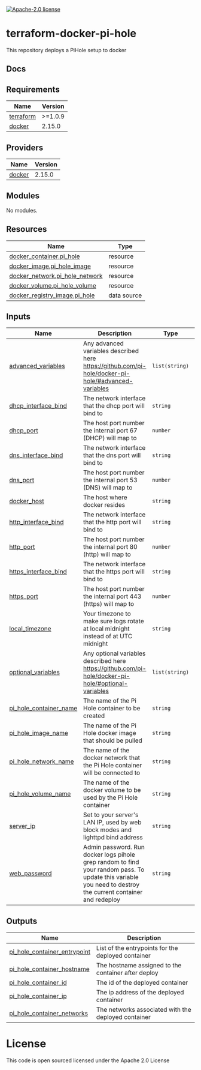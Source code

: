 [![Apache-2.0 license](http://img.shields.io/badge/license-Apache-brightgreen.svg)](http://www.apache.org/licenses/LICENSE-2.0.html)

terraform-docker-pi-hole
========================

This repository deploys a PiHole setup to docker

## Docs
<!-- BEGINNING OF PRE-COMMIT-TERRAFORM DOCS HOOK -->
## Requirements

| Name | Version |
|------|---------|
| <a name="requirement_terraform"></a> [terraform](#requirement\_terraform) | >=1.0.9 |
| <a name="requirement_docker"></a> [docker](#requirement\_docker) | 2.15.0 |

## Providers

| Name | Version |
|------|---------|
| <a name="provider_docker"></a> [docker](#provider\_docker) | 2.15.0 |

## Modules

No modules.

## Resources

| Name | Type |
|------|------|
| [docker_container.pi_hole](https://registry.terraform.io/providers/kreuzwerker/docker/2.15.0/docs/resources/container) | resource |
| [docker_image.pi_hole_image](https://registry.terraform.io/providers/kreuzwerker/docker/2.15.0/docs/resources/image) | resource |
| [docker_network.pi_hole_network](https://registry.terraform.io/providers/kreuzwerker/docker/2.15.0/docs/resources/network) | resource |
| [docker_volume.pi_hole_volume](https://registry.terraform.io/providers/kreuzwerker/docker/2.15.0/docs/resources/volume) | resource |
| [docker_registry_image.pi_hole](https://registry.terraform.io/providers/kreuzwerker/docker/2.15.0/docs/data-sources/registry_image) | data source |

## Inputs

| Name | Description | Type | Default | Required |
|------|-------------|------|---------|:--------:|
| <a name="input_advanced_variables"></a> [advanced\_variables](#input\_advanced\_variables) | Any advanced variables described here https://github.com/pi-hole/docker-pi-hole/#advanced-variables | `list(string)` | n/a | yes |
| <a name="input_dhcp_interface_bind"></a> [dhcp\_interface\_bind](#input\_dhcp\_interface\_bind) | The network interface that the dhcp port will bind to | `string` | `"0.0.0.0"` | no |
| <a name="input_dhcp_port"></a> [dhcp\_port](#input\_dhcp\_port) | The host port number the internal port 67 (DHCP) will map to | `number` | `67` | no |
| <a name="input_dns_interface_bind"></a> [dns\_interface\_bind](#input\_dns\_interface\_bind) | The network interface that the dns port will bind to | `string` | `"0.0.0.0"` | no |
| <a name="input_dns_port"></a> [dns\_port](#input\_dns\_port) | The host port number the internal port 53 (DNS) will map to | `number` | `53` | no |
| <a name="input_docker_host"></a> [docker\_host](#input\_docker\_host) | The host where docker resides | `string` | n/a | yes |
| <a name="input_http_interface_bind"></a> [http\_interface\_bind](#input\_http\_interface\_bind) | The network interface that the http port will bind to | `string` | `"0.0.0.0"` | no |
| <a name="input_http_port"></a> [http\_port](#input\_http\_port) | The host port number the internal port 80 (http) will map to | `number` | `80` | no |
| <a name="input_https_interface_bind"></a> [https\_interface\_bind](#input\_https\_interface\_bind) | The network interface that the https port will bind to | `string` | `"0.0.0.0"` | no |
| <a name="input_https_port"></a> [https\_port](#input\_https\_port) | The host port number the internal port 443 (https) will map to | `number` | `443` | no |
| <a name="input_local_timezone"></a> [local\_timezone](#input\_local\_timezone) | Your timezone to make sure logs rotate at local midnight instead of at UTC midnight | `string` | n/a | yes |
| <a name="input_optional_variables"></a> [optional\_variables](#input\_optional\_variables) | Any optional variables described here https://github.com/pi-hole/docker-pi-hole/#optional-variables | `list(string)` | n/a | yes |
| <a name="input_pi_hole_container_name"></a> [pi\_hole\_container\_name](#input\_pi\_hole\_container\_name) | The name of the Pi Hole container to be created | `string` | n/a | yes |
| <a name="input_pi_hole_image_name"></a> [pi\_hole\_image\_name](#input\_pi\_hole\_image\_name) | The name of the Pi Hole docker image that should be pulled | `string` | n/a | yes |
| <a name="input_pi_hole_network_name"></a> [pi\_hole\_network\_name](#input\_pi\_hole\_network\_name) | The name of the docker network that the Pi Hole container will be connected to | `string` | n/a | yes |
| <a name="input_pi_hole_volume_name"></a> [pi\_hole\_volume\_name](#input\_pi\_hole\_volume\_name) | The name of the docker volume to be used by the Pi Hole container | `string` | n/a | yes |
| <a name="input_server_ip"></a> [server\_ip](#input\_server\_ip) | Set to your server's LAN IP, used by web block modes and lighttpd bind address | `string` | `"0.0.0.0"` | no |
| <a name="input_web_password"></a> [web\_password](#input\_web\_password) | Admin password. Run docker logs pihole  grep random to find your random pass. To update this variable you need to destroy the current container and redeploy | `string` | n/a | yes |

## Outputs

| Name | Description |
|------|-------------|
| <a name="output_pi_hole_container_entrypoint"></a> [pi\_hole\_container\_entrypoint](#output\_pi\_hole\_container\_entrypoint) | List of the entrypoints for the deployed container |
| <a name="output_pi_hole_container_hostname"></a> [pi\_hole\_container\_hostname](#output\_pi\_hole\_container\_hostname) | The hostname assigned to the container after deploy |
| <a name="output_pi_hole_container_id"></a> [pi\_hole\_container\_id](#output\_pi\_hole\_container\_id) | The id of the deployed container |
| <a name="output_pi_hole_container_ip"></a> [pi\_hole\_container\_ip](#output\_pi\_hole\_container\_ip) | The ip address of the deployed container |
| <a name="output_pi_hole_container_networks"></a> [pi\_hole\_container\_networks](#output\_pi\_hole\_container\_networks) | The networks associated with the deployed container |
<!-- END OF PRE-COMMIT-TERRAFORM DOCS HOOK -->

License
=======
This code is open sourced licensed under the Apache 2.0 License
